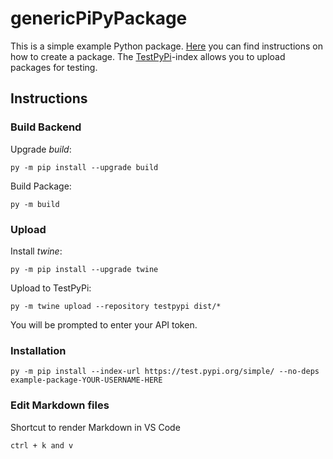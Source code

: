 # genericPiPyPackage

This is a simple example Python package. [Here](https://packaging.python.org/en/latest/tutorials/packaging-projects/) you can find instructions on how to create a package. The [TestPyPi](https://test.pypi.org/)-index allows you to upload packages for testing.

## Instructions

### Build Backend

Upgrade *build*:
```
py -m pip install --upgrade build
```

Build Package:
```
py -m build
```

### Upload

Install *twine*:
```
py -m pip install --upgrade twine
```

Upload to TestPyPi:
```
py -m twine upload --repository testpypi dist/*
```
You will be prompted to enter your API token.

### Installation

```
py -m pip install --index-url https://test.pypi.org/simple/ --no-deps example-package-YOUR-USERNAME-HERE
```

### Edit Markdown files

Shortcut to render Markdown in VS Code

```
ctrl + k and v
```
